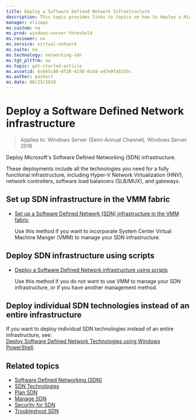 ```yaml
---
title: Deploy a Software Defined Network Infrastructure
description: This topic provides links to topics on how to deploy a Microsoft Software Defined Network (SDN) infrastructure using scripts in Windows Server 2016. 
manager: elizapo
ms.custom: na
ms.prod: windows-server-threshold
ms.reviewer: na
ms.service: virtual-network
ms.suite: na
ms.technology: networking-sdn
ms.tgt_pltfrm: na
ms.topic: get-started-article
ms.assetid: 6c665c88-df28-4150-81d4-a47e9fa5255c
ms.author: pashort
ms.date: 08/23/2018
---
```

# Deploy a Software Defined Network infrastructure

>Applies to: Windows Server (Semi-Annual Channel), Windows Server 2016

Deploy Microsoft's Software Defined Networking (SDN) infrastructure.   
  
These deployments include all the technologies you need for a fully functional infrastructure, including Hyper-V Network Virtualization (HNV), network controllers, software load balancers (SLB/MUX), and gateways.  
  
## Set up SDN infrastructure in the VMM fabric



  
-   [Set up a Software Defined Network (SDN) infrastructure in the VMM fabric](https://docs.microsoft.com/en-us/system-center/vmm/deploy-sdn)  
  
    Use this method if you want to incorporate System Center Virtual Machine Manger (VMM) to manage your SDN infrastructure.  
 
## Deploy SDN infrastructure using scripts
 
-   [Deploy a Software Defined Network infrastructure using scripts](../../sdn/deploy/Deploy-a-Software-Defined-Network-infrastructure-using-scripts.md)  
  
    Use this method if you do not want to use VMM to manage your SDN infrastructure, or if you have another management method.  


## Deploy individual SDN technologies instead of an entire infrastructure  
 If you want to deploy individual SDN technologies instead of an entire infrastructure, see:  
[Deploy Software Defined Network Technologies using Windows PowerShell](Deploy-Software-Defined-Network-Technologies-using-Windows-PowerShell.md).    
  




  


## Related topics
- [Software Defined Networking (SDN)](../Software-Defined-Networking--SDN-.md)  
- [SDN Technologies](../technologies/Software-Defined-Networking-Technologies.md)  
- [Plan SDN](../plan/plan-a-software-defined-network-infrastructure.md)  
- [Manage SDN](../manage/manage-sdn.md)
- [Security for SDN](../security/sdn-security-top.md)
- [Troubleshoot SDN](../troubleshoot/Troubleshoot-Software-Defined-Networking.md)